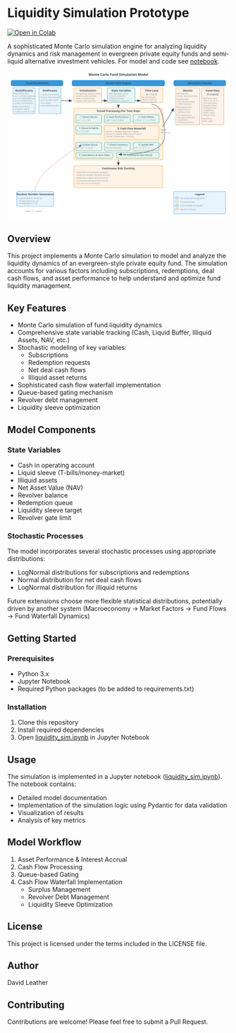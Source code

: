 # Liquidity Simulation Prototype
[![Open in Colab](https://colab.research.google.com/assets/colab-badge.svg)](https://colab.research.google.com/github/dleather/liquidity_sim/blob/main/liquidity_sim.ipynb)

A sophisticated Monte Carlo simulation engine for analyzing liquidity dynamics and risk management in evergreen private equity funds and semi-liquid alternative investment vehicles. For model and code see [notebook](liquidity_sim.ipynb).

![Code Architecture Diagram](assets/code_diagram.svg)


## Overview

This project implements a Monte Carlo simulation to model and analyze the liquidity dynamics of an evergreen-style private equity fund. The simulation accounts for various factors including subscriptions, redemptions, deal cash flows, and asset performance to help understand and optimize fund liquidity management.

## Key Features

- Monte Carlo simulation of fund liquidity dynamics
- Comprehensive state variable tracking (Cash, Liquid Buffer, Illiquid Assets, NAV, etc.)
- Stochastic modeling of key variables:
  - Subscriptions
  - Redemption requests
  - Net deal cash flows
  - Illiquid asset returns
- Sophisticated cash flow waterfall implementation
- Queue-based gating mechanism
- Revolver debt management
- Liquidity sleeve optimization

## Model Components

### State Variables
- Cash in operating account
- Liquid sleeve (T-bills/money-market)
- Illiquid assets
- Net Asset Value (NAV)
- Revolver balance
- Redemption queue
- Liquidity sleeve target
- Revolver gate limit

### Stochastic Processes
The model incorporates several stochastic processes using appropriate distributions:
- LogNormal distributions for subscriptions and redemptions
- Normal distribution for net deal cash flows
- LogNormal distribution for illiquid returns

Future extensions choose more flexible statistical distributions, potentially driven
by another system (Macroeconomy -> Market Factors -> Fund Flows -> Fund Waterfall Dynamics)

## Getting Started

### Prerequisites
- Python 3.x
- Jupyter Notebook
- Required Python packages (to be added to requirements.txt)

### Installation
1. Clone this repository
2. Install required dependencies
3. Open [liquidity_sim.ipynb](liquidity_sim.ipynb) in Jupyter Notebook

## Usage

The simulation is implemented in a Jupyter notebook ([liquidity_sim.ipynb](liquidity_sim.ipynb)). The notebook contains:
- Detailed model documentation
- Implementation of the simulation logic using Pydantic for data validation
- Visualization of results
- Analysis of key metrics

## Model Workflow

1. Asset Performance & Interest Accrual
2. Cash Flow Processing
3. Queue-based Gating
4. Cash Flow Waterfall Implementation
   - Surplus Management
   - Revolver Debt Management
   - Liquidity Sleeve Optimization

## License

This project is licensed under the terms included in the LICENSE file.

## Author

David Leather

## Contributing

Contributions are welcome! Please feel free to submit a Pull Request. 
